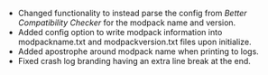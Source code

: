 - Changed functionality to instead parse the config from *Better Compatibility Checker* for the modpack name and version.
- Added config option to write modpack information into modpackname.txt and modpackversion.txt files upon initialize.
- Added apostrophe around modpack name when printing to logs.
- Fixed crash log branding having an extra line break at the end.
